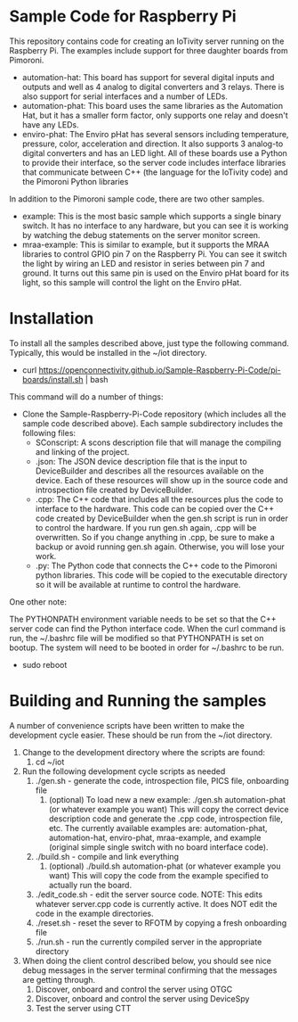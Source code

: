 # Sample Code for Raspberry Pi

This repository contains code for creating an IoTivity server running on the Raspberry Pi. The examples include support for three daughter boards from Pimoroni.
- automation-hat: This board has support for several digital inputs and outputs and well as 4 analog to digital converters and 3 relays. There is also support for serial interfaces and a number of LEDs.
- automation-phat: This board uses the same libraries as the Automation Hat, but it has a smaller form factor, only supports one relay and doesn't have any LEDs.
- enviro-phat: The Enviro pHat has several sensors including temperature, pressure, color, acceleration and direction. It also supports 3 analog-to digital converters and has an LED light.
All of these boards use a Python to provide their interface, so the server code includes interface libraries that communicate between C++ (the language for the IoTivity code) and the Pimoroni Python libraries

In addition to the Pimoroni sample code, there are two other samples.
- example: This is the most basic sample which supports a single binary switch. It has no interface to any hardware, but you can see it is working by watching the debug statements on the server monitor screen.
- mraa-example: This is similar to example, but it supports the MRAA libraries to control GPIO pin 7 on the Raspberry Pi. You can see it switch the light by wiring an LED and resistor in series between pin 7 and ground. It turns out this same pin is used on the Enviro pHat board for its light, so this sample will control the light on the Enviro pHat.

# Installation

To install all the samples described above, just type the following command. Typically, this would be installed in the ~/iot directory.

- curl https://openconnectivity.github.io/Sample-Raspberry-Pi-Code/pi-boards/install.sh | bash

This command will do a number of things:

- Clone the Sample-Raspberry-Pi-Code repository (which includes all the sample code described above). Each sample subdirectory includes the following files:
  - SConscript: A scons description file that will manage the compiling and linking of the project.
  - <sample>.json: The JSON device description file that is the input to DeviceBuilder and describes all the resources available on the device. Each of these resources will show up in the source code and introspection file created by DeviceBuilder.
  - <sample>.cpp: The C++ code that includes all the resources plus the code to interface to the hardware. This code can be copied over the C++ code created by DeviceBuilder when the gen.sh script is run in order to control the hardware. If you run gen.sh again, <sample>.cpp will be overwritten. So if you change anything in <sample>.cpp, be sure to make a backup or avoid running gen.sh again. Otherwise, you will lose your work.
  - <sample>.py: The Python code that connects the C++ code to the Pimoroni python libraries. This code will be copied to the executable directory so it will be available at runtime to control the hardware.

One other note:

The PYTHONPATH environment variable needs to be set so that the C++ server code can find the Python interface code. When the curl command is run, the ~/.bashrc file will be modified so that PYTHONPATH is set on bootup. The system will need to be booted in order for ~/.bashrc to be run.
- sudo reboot

# Building and Running the samples

A number of convenience scripts have been written to make the development cycle easier. These should be run from the ~/iot directory.
1. Change to the development directory where the scripts are found:
    1. cd ~/iot
2. Run the following development cycle scripts as needed
    1. ./gen.sh - generate the code, introspection file, PICS file, onboarding file
        1. (optional) To load new a new example: ./gen.sh automation-phat (or whatever example you want) This will copy the correct device description code and generate the .cpp code, introspection file, etc. The currently available examples are: automation-phat, automation-hat, enviro-phat, mraa-example, and example (original simple single switch with no board interface code).
    2. ./build.sh - compile and link everything
        1. (optional) ./build.sh automation-phat (or whatever example you want) This will copy the code from the example specified to actually run the board.
    3. ./edit_code.sh - edit the server source code. NOTE: This edits whatever server.cpp code is currently active. It does NOT edit the code in the example directories.
    4. ./reset.sh - reset the sever to RFOTM by copying a fresh onboarding file
    5. ./run.sh - run the currently compiled server in the appropriate directory
3. When doing the client control described below, you should see nice debug messages in the server terminal confirming that the messages are getting through.
    1. Discover, onboard and control the server using OTGC
    2. Discover, onboard and control the server using DeviceSpy
    3. Test the server using CTT
